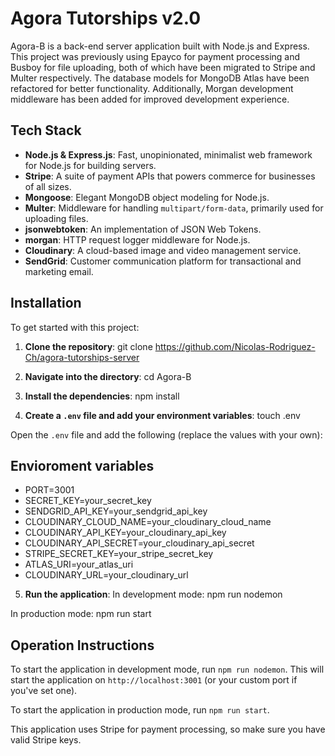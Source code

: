 # Agora Tutorships v2.0

Agora-B is a back-end server application built with Node.js and Express. This project was previously using Epayco for payment processing and Busboy for file uploading, both of which have been migrated to Stripe and Multer respectively. The database models for MongoDB Atlas have been refactored for better functionality. Additionally, Morgan development middleware has been added for improved development experience.

## Tech Stack

- **Node.js & Express.js**: Fast, unopinionated, minimalist web framework for Node.js for building servers.
- **Stripe**: A suite of payment APIs that powers commerce for businesses of all sizes.
- **Mongoose**: Elegant MongoDB object modeling for Node.js.
- **Multer**: Middleware for handling `multipart/form-data`, primarily used for uploading files.
- **jsonwebtoken**: An implementation of JSON Web Tokens.
- **morgan**: HTTP request logger middleware for Node.js.
- **Cloudinary**: A cloud-based image and video management service.
- **SendGrid**: Customer communication platform for transactional and marketing email.

## Installation

To get started with this project:

1. **Clone the repository**: git clone https://github.com/Nicolas-Rodriguez-Ch/agora-tutorships-server

2. **Navigate into the directory**: cd Agora-B

3. **Install the dependencies**: npm install

4. **Create a `.env` file and add your environment variables**: touch .env

Open the `.env` file and add the following (replace the values with your own):

## Envioroment variables

- PORT=3001
- SECRET_KEY=your_secret_key
- SENDGRID_API_KEY=your_sendgrid_api_key
- CLOUDINARY_CLOUD_NAME=your_cloudinary_cloud_name
- CLOUDINARY_API_KEY=your_cloudinary_api_key
- CLOUDINARY_API_SECRET=your_cloudinary_api_secret
- STRIPE_SECRET_KEY=your_stripe_secret_key
- ATLAS_URI=your_atlas_uri
- CLOUDINARY_URL=your_cloudinary_url

5. **Run the application**:
   In development mode: npm run nodemon

In production mode: npm run start

## Operation Instructions

To start the application in development mode, run `npm run nodemon`. This will start the application on `http://localhost:3001` (or your custom port if you've set one).

To start the application in production mode, run `npm run start`.

This application uses Stripe for payment processing, so make sure you have valid Stripe keys.
